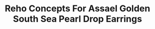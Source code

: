 ---
title: Reho Concepts For Assael Golden South Sea Pearl Drop Earrings
description: |
  Golden South Sea Pearls are suspended from twisting, flexible chains set with Pave Diamonds in these beautifully engineered earrings - even the slightest turn of the head creates alluring, sparkling movement.
specs: |
  12.9 - 12.4mm Golden South Sea Natural Color Cultured Pearl Drops with 4.12 carats of Black Diamonds and 3.70 carats of Brown Diamonds, set in 18K Rose Gold.
images:
  - /uploads/reho-concepts-for-assael-golden-south-sea-pearl-drop-earrings.png
category: Reho Concepts for Assael
order: 1
tags:
  - earrings
---